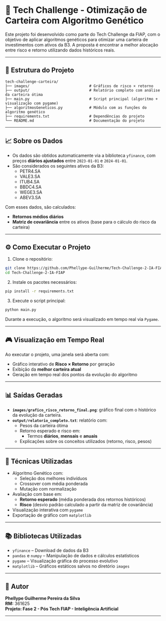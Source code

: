# 🧬 Tech Challenge - Otimização de Carteira com Algoritmo Genético

Este projeto foi desenvolvido como parte do Tech Challenge da FIAP, com o objetivo de aplicar algoritmos genéticos para otimizar uma carteira de investimentos com ativos da B3. A proposta é encontrar a melhor alocação entre risco e retorno utilizando dados históricos reais.

---

## 📁 Estrutura do Projeto

```
tech-challenge-carteira/
├── images/                           # Gráficos de risco × retorno
├── output/                           # Relatório completo com análise da carteira ótima
├── main.py                           # Script principal (algoritmo + visualização com pygame)
├── algoritmosGeneticos.py            # Módulo com as funções do algoritmo genético
├── requirements.txt                  # Dependências do projeto
└── README.md                         # Documentação do projeto
```

---

## 📈 Sobre os Dados

- Os dados são obtidos automaticamente via a biblioteca `yfinance`, com preços **diários ajustados** entre `2023-01-01` e `2024-01-01`.
- São considerados os seguintes ativos da B3:
  - PETR4.SA
  - VALE3.SA
  - ITUB4.SA
  - BBDC4.SA
  - WEGE3.SA
  - ABEV3.SA

Com esses dados, são calculados:
- **Retornos médios diários**
- **Matriz de covariância** entre os ativos (base para o cálculo do risco da carteira)

---

## ⚙️ Como Executar o Projeto

1. Clone o repositório:
```bash
git clone https://github.com/Phellype-Guilherme/Tech-Challenge-2-IA-FIAP
cd Tech-Challenge-2-IA-FIAP
```

2. Instale os pacotes necessários:
```bash
pip install -r requirements.txt
```

3. Execute o script principal:
```bash
python main.py
```

Durante a execução, o algoritmo será visualizado em tempo real via `Pygame`.

---

## 🎮 Visualização em Tempo Real

Ao executar o projeto, uma janela será aberta com:

- Gráfico interativo de **Risco × Retorno** por geração
- Exibição da **melhor carteira atual**
- Geração em tempo real dos pontos da evolução do algoritmo

---

## 📊 Saídas Geradas

- **`images/grafico_risco_retorno_final.png`**: gráfico final com o histórico da evolução da carteira.
- **`output/relatorio_completo.txt`**: relatório com:
  - Pesos da carteira ótima
  - Retorno esperado e risco em:
    - Termos **diários**, **mensais** e **anuais**
  - Explicações sobre os conceitos utilizados (retorno, risco, pesos)

---

## 🧠 Técnicas Utilizadas

- Algoritmo Genético com:
  - Seleção dos melhores indivíduos
  - Crossover com média ponderada
  - Mutação com normalização
- Avaliação com base em:
  - **Retorno esperado** (média ponderada dos retornos históricos)
  - **Risco** (desvio padrão calculado a partir da matriz de covariância)
- Visualização interativa com `pygame`
- Exportação de gráfico com `matplotlib`

---

## 📚 Bibliotecas Utilizadas

- `yfinance` – Download de dados da B3
- `pandas` e `numpy` – Manipulação de dados e cálculos estatísticos
- `pygame` – Visualização gráfica do processo evolutivo
- `matplotlib` – Gráficos estáticos salvos no diretório `images`

---

## 👥 Autor

**Phellype Guilherme Pereira da Silva**  
**RM:** 361625  
**Projeto: Fase 2 - Pós Tech FIAP - Inteligência Artificial**

---